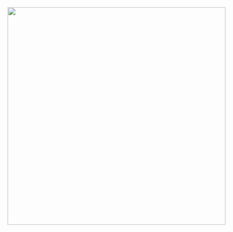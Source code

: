 <div id="header" align="center">
  <img src="https://media.giphy.com/media/Jev4iU72S9RYc/giphy.gif" width="500"/>
</div>
